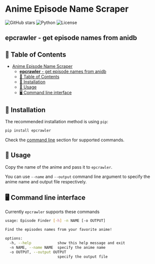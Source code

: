 # Anime Episode Name Scraper

![GitHub stars](https://img.shields.io/github/stars/dgsmiley18/EpCrawler.svg?style=social&label=Star&maxAge=2592000)
![Python](https://img.shields.io/badge/python-v3.6+-blue.svg)
![License](https://img.shields.io/badge/license-GPLv3-blue.svg)

## **epcrawler** - get episode names from anidb

## 🎨 Table of Contents

- [Anime Episode Name Scraper](#anime-episode-name-scraper)
  - [**epcrawler** - get episode names from anidb](#epcrawler---get-episode-names-from-anidb)
  - [🎨 Table of Contents](#-table-of-contents)
  - [💾 Installation](#-installation)
  - [📙 Usage](#-usage)
  - [🖥️ Command line interface](#️-command-line-interface)

## 💾 Installation

The recommended installation method is using `pip`:

```bash
pip install epcrawler
```

Check the [command line](%EF%B8%8F-command-line-interface) section for supported commands.

## 📙 Usage

Copy the name of the anime and pass it to `epcrawler`.

You can use `--name` and `--output` command line argument to specify the anime name and output file respectively.


## 🖥️ Command line interface

Currently `epcrawler` supports these commands

```bash
usage: Episode Finder [-h] -n NAME [-o OUTPUT]

Find the episodes names from your favorite anime!

options:
  -h, --help            show this help message and exit
  -n NAME, --name NAME  specify the anime name
  -o OUTPUT, --output OUTPUT
                        specify the output file
```
